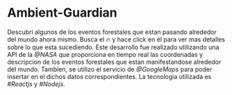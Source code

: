 # Ambient-Guardian
Descubri algunos de los eventos forestales que estan pasando alrededor del mundo ahora mismo. Busca el 🔥 y hace click en él para ver mas detalles sobre lo que esta sucediendo.
Este desarrollo fue realizado utilizando una API de la *@NASA* que proporciona en tiempo real las coordenadas y descripcion de los eventos forestales que estan manifestandose alrededor del mundo. Tambien, se utilizo el servicio de *@GoogleMaps* para poder insertar en el dichos datos correspondientes. La tecnologia utilizada es #_Reactjs_ y _#Nodejs_.



